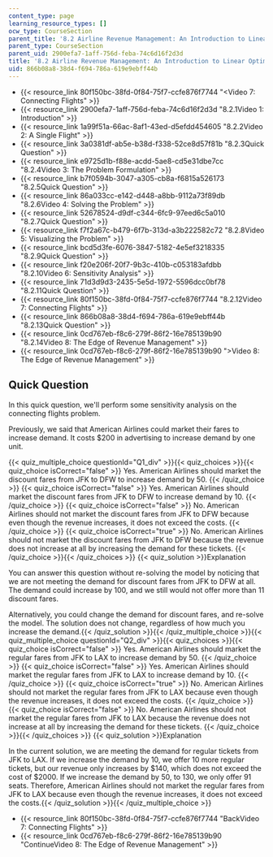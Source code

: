 ```yaml
---
content_type: page
learning_resource_types: []
ocw_type: CourseSection
parent_title: '8.2 Airline Revenue Management: An Introduction to Linear Optimization '
parent_type: CourseSection
parent_uid: 2900efa7-1aff-756d-feba-74c6d16f2d3d
title: '8.2 Airline Revenue Management: An Introduction to Linear Optimization '
uid: 866b08a8-38d4-f694-786a-619e9ebff44b
---
```


*   {{< resource_link 80f150bc-38fd-0f84-75f7-ccfe876f7744 "\<Video 7: Connecting Flights" >}}
*   {{< resource_link 2900efa7-1aff-756d-feba-74c6d16f2d3d "8.2.1Video 1: Introduction" >}}
*   {{< resource_link 1a99f51a-66ac-8af1-43ed-d5efdd454605 "8.2.2Video 2: A Single Flight" >}}
*   {{< resource_link 3a0381df-ab5e-b38d-f338-52ce8d57f81b "8.2.3Quick Question" >}}
*   {{< resource_link e9725d1b-f88e-acdd-5ae8-cd5e31dbe7cc "8.2.4Video 3: The Problem Formulation" >}}
*   {{< resource_link b7f0594b-3047-a305-cb8a-f6815a526173 "8.2.5Quick Question" >}}
*   {{< resource_link 86a033cc-e142-d448-a8bb-9112a73f89db "8.2.6Video 4: Solving the Problem" >}}
*   {{< resource_link 52678524-d9df-c344-6fc9-97eed6c5a010 "8.2.7Quick Question" >}}
*   {{< resource_link f7f2a67c-b479-6f7b-313d-a3b222582c72 "8.2.8Video 5: Visualizing the Problem" >}}
*   {{< resource_link bcd5d3fe-6076-3847-5182-4e5ef3218335 "8.2.9Quick Question" >}}
*   {{< resource_link f20e206f-20f7-9b3c-410b-c053183afdbb "8.2.10Video 6: Sensitivity Analysis" >}}
*   {{< resource_link 71d3d9d3-2435-5e5d-1972-5596dcc0bf78 "8.2.11Quick Question" >}}
*   {{< resource_link 80f150bc-38fd-0f84-75f7-ccfe876f7744 "8.2.12Video 7: Connecting Flights" >}}
*   {{< resource_link 866b08a8-38d4-f694-786a-619e9ebff44b "8.2.13Quick Question" >}}
*   {{< resource_link 0cd767eb-f8c6-279f-86f2-16e785139b90 "8.2.14Video 8: The Edge of Revenue Management" >}}
*   {{< resource_link 0cd767eb-f8c6-279f-86f2-16e785139b90 "\>Video 8: The Edge of Revenue Management" >}}

Quick Question
--------------

In this quick question, we'll perform some sensitivity analysis on the connecting flights problem.

Previously, we said that American Airlines could market their fares to increase demand. It costs $200 in advertising to increase demand by one unit.

{{< quiz_multiple_choice questionId="Q1_div" >}}{{< quiz_choices >}}{{< quiz_choice isCorrect="false" >}}&nbsp;Yes. American Airlines should market the discount fares from JFK to DFW to increase demand by 50.&nbsp;{{< /quiz_choice >}}
{{< quiz_choice isCorrect="false" >}}&nbsp;Yes. American Airlines should market the discount fares from JFK to DFW to increase demand by 10.&nbsp;{{< /quiz_choice >}}
{{< quiz_choice isCorrect="false" >}}&nbsp;No. American Airlines should not market the discount fares from JFK to DFW because even though the revenue increases, it does not exceed the costs.&nbsp;{{< /quiz_choice >}}
{{< quiz_choice isCorrect="true" >}}&nbsp;No. American Airlines should not market the discount fares from JFK to DFW because the revenue does not increase at all by increasing the demand for these tickets.&nbsp;{{< /quiz_choice >}}{{< /quiz_choices >}}
{{< quiz_solution >}}Explanation

You can answer this question without re-solving the model by noticing that we are not meeting the demand for discount fares from JFK to DFW at all. The demand could increase by 100, and we still would not offer more than 11 discount fares.

Alternatively, you could change the demand for discount fares, and re-solve the model. The solution does not change, regardless of how much you increase the demand.{{< /quiz_solution >}}{{< /quiz_multiple_choice >}}{{< quiz_multiple_choice questionId="Q2_div" >}}{{< quiz_choices >}}{{< quiz_choice isCorrect="false" >}}&nbsp;Yes. American Airlines should market the regular fares from JFK to LAX to increase demand by 50.&nbsp;{{< /quiz_choice >}}
{{< quiz_choice isCorrect="false" >}}&nbsp;Yes. American Airlines should market the regular fares from JFK to LAX to increase demand by 10.&nbsp;{{< /quiz_choice >}}
{{< quiz_choice isCorrect="true" >}}&nbsp;No. American Airlines should not market the regular fares from JFK to LAX because even though the revenue increases, it does not exceed the costs.&nbsp;{{< /quiz_choice >}}
{{< quiz_choice isCorrect="false" >}}&nbsp;No. American Airlines should not market the regular fares from JFK to LAX because the revenue does not increase at all by increasing the demand for these tickets.&nbsp;{{< /quiz_choice >}}{{< /quiz_choices >}}
{{< quiz_solution >}}Explanation

In the current solution, we are meeting the demand for regular tickets from JFK to LAX. If we increase the demand by 10, we offer 10 more regular tickets, but our revenue only increases by $140, which does not exceed the cost of $2000. If we increase the demand by 50, to 130, we only offer 91 seats. Therefore, American Airlines should not market the regular fares from JFK to LAX because even though the revenue increases, it does not exceed the costs.{{< /quiz_solution >}}{{< /quiz_multiple_choice >}}

*   {{< resource_link 80f150bc-38fd-0f84-75f7-ccfe876f7744 "BackVideo 7: Connecting Flights" >}}
*   {{< resource_link 0cd767eb-f8c6-279f-86f2-16e785139b90 "ContinueVideo 8: The Edge of Revenue Management" >}}